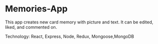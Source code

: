 # Memories-App

This app creates new card memory with picture
and text. It can be edited, liked, and commented on.

Technology: React, Express, Node, Redux, Mongoose,MongoDB
